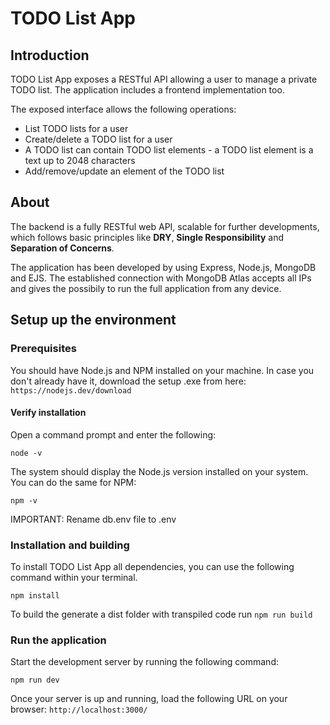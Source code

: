 # TODO List App

## Introduction

TODO List App exposes a RESTful API allowing a user to manage a private TODO list. The application includes a frontend implementation too.

The exposed interface allows the following operations:
- List TODO lists for a user
- Create/delete a TODO list for a user
- A TODO list can contain TODO list elements - a TODO list element is a text up to 2048 characters
- Add/remove/update an element of the TODO list

## About

The backend is a fully RESTful web API, scalable for further developments, which follows basic principles like <b>DRY</b>, <b>Single Responsibility</b> and <b>Separation of Concerns</b>. 

The application has been developed by using Express, Node.js, MongoDB and EJS. The established connection with MongoDB Atlas accepts all IPs and gives the possibily to run the full application from any device.

## Setup up the environment

### Prerequisites

You should have Node.js and NPM installed on your machine. In case you don't already have it, download the setup .exe from here: `https://nodejs.dev/download`

#### Verify installation

Open a command prompt and enter the following:

```
node -v
```

The system should display the Node.js version installed on your system. You can do the same for NPM:

```
npm -v
```
IMPORTANT: Rename db.env file to .env

### Installation and building

To install TODO List App all dependencies, you can use the following command within your terminal.

```
npm install
```

To build the generate a dist folder with transpiled code run `npm run build` 

### Run the application

Start the development server by running the following command:

```
npm run dev
```

Once your server is up and running, load the following URL on your browser: `http://localhost:3000/`

